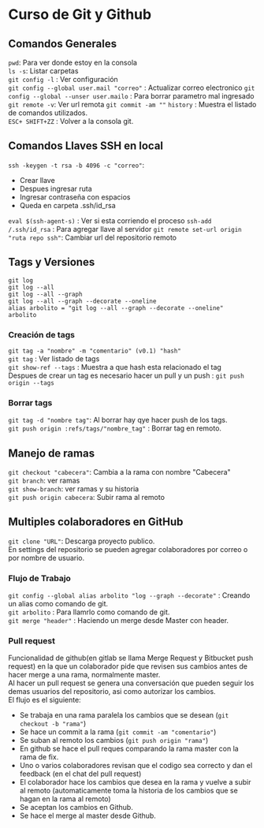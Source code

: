 # Curso de Git y Github

## Comandos Generales
`pwd`: Para ver donde estoy en la consola   
`ls -s`: Listar carpetas   
`git config -l` : Ver configuración   
`git config --global user.mail "correo"` : Actualizar correo electronico
`git config --global --unser user.mailo` : Para borrar parametro mal ingresado
`git remote -v`: Ver url remota
`git commit -am ""` 
`history` : Muestra el listado de comandos utilizados.   
`ESC+ SHIFT+ZZ` : Volver a la consola git.   

## Comandos Llaves SSH en local
`ssh -keygen -t rsa -b 4096 -c "correo"`: 
- Crear llave
- Despues ingresar ruta
- Ingresar contraseña con espacios
- Queda en carpeta .ssh/id_rsa

`eval $(ssh-agent-s)` : Ver si esta corriendo el proceso
`ssh-add /.ssh/id_rsa` : Para agregar llave al servidor
`git remote set-url origin "ruta repo ssh"`: Cambiar url del repositorio remoto

## Tags y Versiones
`git log`   
`git log --all`   
`git log --all --graph`   
`git log --all --graph --decorate --oneline`   
`alias arbolito = "git log --all --graph --decorate --oneline"`   
`arbolito`

### Creación de tags    
`git tag -a "nombre" -m "comentario" (v0.1) "hash"`    
`git tag` : Ver listado de tags   
`git show-ref --tags` : Muestra a que hash esta relacionado el tag   
Despues de crear un tag es necesario hacer un pull y un push : `git push origin --tags`   

### Borrar tags    
`git tag -d "nombre tag"`: Al borrar hay qye hacer push de los tags.    
`git push origin :refs/tags/"nombre_tag"` : Borrar tag en remoto.    

##  Manejo de ramas
`git checkout "cabecera"`: Cambia a la rama con nombre "Cabecera"    
`git branch`: ver ramas   
`git show-branch`: ver ramas y su historia   
`git push origin cabecera`: Subir rama al remoto   

##  Multiples colaboradores en GitHub
`git clone "URL"`: Descarga proyecto publico.   
En settings del repositorio se pueden agregar colaboradores por correo o por nombre de usuario.

###  Flujo de Trabajo   
`git config --global alias arbolito "log --graph --decorate"` : Creando un alias como comando de git.   
`git arbolito` : Para llamrlo como comando de git.   
`git merge "header"` : Haciendo un merge desde Master con header.   

###  Pull request   
Funcionalidad de github(en gitlab se llama Merge Request y Bitbucket push request) en la que un colaborador pide que revisen sus cambios antes de hacer merge a una rama, normalmente master.   
Al hacer un pull request se genera una conversación que pueden seguir los demas usuarios del repositorio, asi como autorizar los cambios.   
El flujo es el siguiente:    
* Se trabaja en una rama paralela los cambios que se desean (`git checkout -b "rama"`)   
* Se hace un commit a la rama (`git commit -am "comentario"`)   
* Se suban al remoto los cambios (`git push origin "rama"`)   
* En github se hace el pull reques comparando la rama master con la rama de fix.   
* Uno o varios colaboradores revisan que el codigo sea correcto y dan el feedback (en el chat del pull request)   
* El colaborador hace los cambios que desea en la rama y vuelve a subir al remoto (automaticamente toma la historia de los cambios que se hagan en la rama al remoto)   
* Se aceptan los cambios en Github.   
* Se hace el merge al master desde Github.   


